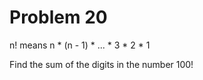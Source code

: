 Problem 20
==========

n! means n * (n - 1) * ... * 3 * 2 * 1

Find the sum of the digits in the number 100!

